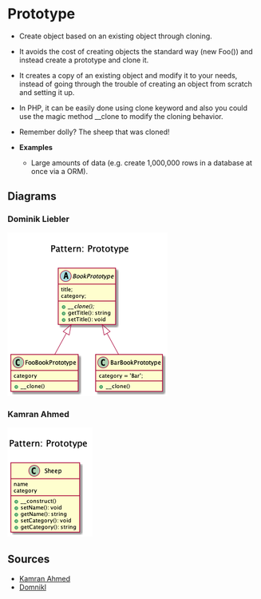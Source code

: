 # Prototype

+ Create object based on an existing object through cloning.

+ It avoids the cost of creating objects the standard way (new Foo()) and instead create a prototype and clone it.

+ It creates a copy of an existing object and modify it to your needs, instead of going through the trouble of creating an object from scratch and setting it up.

+ In PHP, it can be easily done using clone keyword and also you could use the magic method __clone to modify the cloning behavior.

+ Remember dolly? The sheep that was cloned! 

+ **Examples**
	+ Large amounts of data (e.g. create 1,000,000 rows in a database at once via a ORM).
  
<!--
## Recipe
+ Create a class 
-->

## Diagrams
### Dominik Liebler
![](domnikl/diagram.png)

### Kamran Ahmed
![](kamran-ahmed/diagram.png)

## Sources
+ [Kamran Ahmed](https://github.com/kamranahmedse/design-patterns-for-humans#-prototype)
+ [Domnikl](https://github.com/domnikl/DesignPatternsPHP/tree/master/Creational/Prototype)
